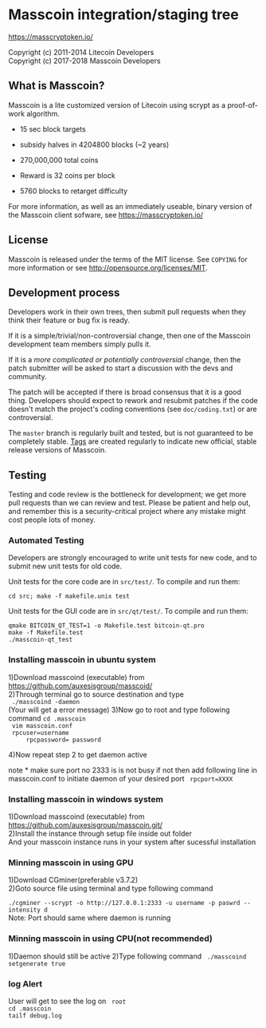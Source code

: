 Masscoin integration/staging tree
================================

https://masscryptoken.io/

Copyright (c) 2011-2014 Litecoin Developers<br />
Copyright (c) 2017-2018 Masscoin Developers

What is Masscoin?
----------------

Masscoin is a lite  customized version of Litecoin using scrypt as a proof-of-work algorithm.
 - 15 sec block targets
 - subsidy halves in 4204800 blocks (~2 years)
 - 270,000,000 total coins

 - Reward is 32 coins per block
 - 5760 blocks to retarget difficulty

For more information, as well as an immediately useable, binary version of
the Masscoin client sofware, see https://masscryptoken.io/

License
-------

Masscoin is released under the terms of the MIT license. See `COPYING` for more
information or see http://opensource.org/licenses/MIT.

Development process
-------------------

Developers work in their own trees, then submit pull requests when they think
their feature or bug fix is ready.

If it is a simple/trivial/non-controversial change, then one of the Masscoin
development team members simply pulls it.

If it is a *more complicated or potentially controversial* change, then the patch
submitter will be asked to start a discussion with the devs and community.

The patch will be accepted if there is broad consensus that it is a good thing.
Developers should expect to rework and resubmit patches if the code doesn't
match the project's coding conventions (see `doc/coding.txt`) or are
controversial.

The `master` branch is regularly built and tested, but is not guaranteed to be
completely stable. [Tags](https://github.com/auxesisgroup/masscoin/tags) are created
regularly to indicate new official, stable release versions of Masscoin.

Testing
-------

Testing and code review is the bottleneck for development; we get more pull
requests than we can review and test. Please be patient and help out, and
remember this is a security-critical project where any mistake might cost people
lots of money.

### Automated Testing

Developers are strongly encouraged to write unit tests for new code, and to
submit new unit tests for old code.

Unit tests for the core code are in `src/test/`. To compile and run them:

    cd src; make -f makefile.unix test

Unit tests for the GUI code are in `src/qt/test/`. To compile and run them:

    qmake BITCOIN_QT_TEST=1 -o Makefile.test bitcoin-qt.pro
    make -f Makefile.test
    ./masscoin-qt_test

### Installing masscoin in ubuntu system
  
  1)Download masscoind (executable) from https://github.com/auxesisgroup/masscoid/<br />
  2)Through terminal go to source destination and type<br />
     ``` ./masscoind -daemon```<br />
     (Your will get a error message)
  3)Now go to root and type following command
     ```cd .masscoin```<br />
    ``` vim masscoin.conf```<br />
   ```  rpcuser=username ```<br />
```     rpcpassword= password```<br />
     
   4)Now repeat step 2 to get daemon active<br />

note * make sure port no  2333 is is not busy
if not then add following line in masscoin.conf to initiate daemon of your desired port
   ``` rpcport=XXXX``` 

### Installing  masscoin in windows system     
    
1)Download masscoind (executable) from https://github.com/auxesisgroup/masscoin.git/<br />
2)Install  the instance through setup file inside out folder<br />
And your masscoin instance runs in your system after sucessful installation<br />

### Minning masscoin in using GPU

1)Download CGminer(preferable v3.7.2)<br />
2)Goto source file using terminal and type following command<br />

```./cgminer --scrypt -o http://127.0.0.1:2333 -u username -p paswrd --intensity d```<br />
Note: Port should same where daemon is running

### Minning masscoin in using CPU(not recommended)
1)Daemon should still be active 
2)Type following command
``` ./masscoind setgenerate true``` 

### log Alert
User will get to see the log on
``` root``` <br />
```cd .masscoin```<br />
```tailf debug.log```
